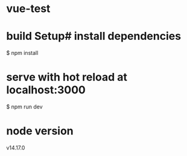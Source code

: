 # vue-test

# build Setup# install dependencies
$ npm install
# serve with hot reload at localhost:3000
$ npm run dev

# node version
v14.17.0